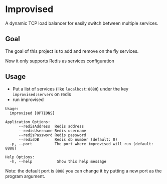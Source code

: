 # Improvised 
A dynamic TCP load balancer for easily switch between multiple services.

## Goal
The goal of this project is to add and remove on the fly services.

Now it only supports Redis as services configuration 

## Usage
- Put a list of services (like `localhost:8080`) under the key `improvised:servers` on redis
- run improvised

```
Usage:
  improvised [OPTIONS]

Application Options:
      --redisAddress  Redis address
      --redisUsername Redis username
      --redisPassword Redis password
      --redisDB       Redis db number (default: 0)
  -p, --port          The port where improvised will run (default: 8888)

Help Options:
  -h, --help           Show this help message
```

Note: the default port is `8888` you can change it by putting a new port as the program argument.

